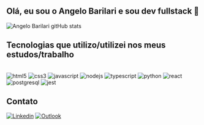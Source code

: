 ## Olá, eu sou o Angelo Barilari e sou dev fullstack 👋

![Angelo Barilari gitHub stats](https://github-readme-stats.vercel.app/api?username=angelobarilari&show_icons=true&theme=gruvbox)

## Tecnologias que utilizo/utilizei nos meus estudos/trabalho

<div style="display: inline block"> <br />
    <img
      alt="html5"
      src="https://img.shields.io/badge/HTML5-E34F26?style=for-the-badge&logo=html5&logoColor=white" />
    <img
      alt="css3"
      src="https://img.shields.io/badge/CSS3-1572B6?style=for-the-badge&logo=css3&logoColor=white" />
    <img
      alt="javascript"
      src="https://img.shields.io/badge/JavaScript-F7DF1E?style=for-the-badge&logo=javascript&logoColor=black" />
    <img
      alt="nodejs"
      src="https://img.shields.io/badge/Node.js-43853D?style=for-the-badge&logo=node.js&logoColor=white" />
    <img
      alt="typescript"
      src="https://img.shields.io/badge/TypeScript-007ACC?style=for-the-badge&logo=typescript&logoColor=white" />
    <img
      alt="python"
      src="https://img.shields.io/badge/Python-14354C?style=for-the-badge&logo=python&logoColor=white" />
    <img
      alt="react"
      src="https://img.shields.io/badge/React-20232A?style=for-the-badge&logo=react&logoColor=61DAFB" />
    <img
      alt="postgresql"
      src="https://img.shields.io/badge/PostgreSQL-316192?style=for-the-badge&logo=postgresql&logoColor=white" />
    <img
      alt="jest"
      src="https://img.shields.io/badge/Jest-323330?style=for-the-badge&logo=Jest&logoColor=white" />
</div>

<!-- <div>
  https://github-readme-stats.vercel.app/api/top-langs/?username={username}&theme=blue-green
</div> -->

## Contato
[![Linkedin](https://img.shields.io/badge/LinkedIn-0077B5?style=for-the-badge&logo=linkedin&logoColor=white)](https://www.linkedin.com/in/angelobarilari/)
[![Outlook](https://img.shields.io/badge/Microsoft_Outlook-0078D4?style=for-the-badge&logo=microsoft-outlook&logoColor=white)](angelobarilari@outlook.com)
